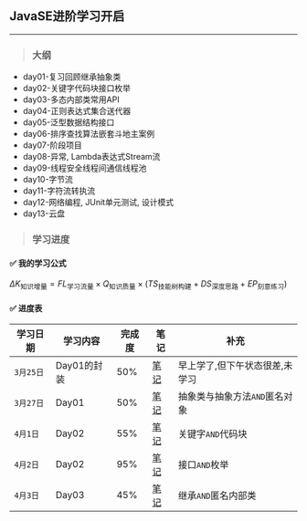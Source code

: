 ## JavaSE进阶学习开启

___

> ### 大纲
- day01-复习回顾继承抽象类
- day02-关键字代码块接口枚举
- day03-多态内部类常用API
- day04-正则表达式集合送代器
- day05-泛型数据结构接口
- day06-排序查找算法嵌套斗地主案例
- day07-阶段项目
- day08-异常, Lambda表达式Stream流
- day09-线程安全线程间通信线程池
- day10-字节流
- day11-字符流转执流
- day12-网络编程, JUnit单元测试, 设计模式
- day13-云盘

> ### 学习进度

#### ✅ 我的学习公式
$`\Delta K_{\text{知识增量}} = FL_{\text{学习流量}} \times Q_{\text{知识质量}} \times (TS_{\text{技能树构建}} + DS_{\text{深度思路}} + EP_{\text{刻意练习}})
`$

#### ✅ 进度表
|学习日期|学习内容|完成度|笔记|补充|
|---|---|---|---|---|
|`3月25日`|Day01的封装|50%|[笔记](Notes/01_JavaSE进阶-继承,抽象类.md)|早上学了,但下午状态很差,未学习|
|`3月27日`|Day01|50%|[笔记](Notes/01_JavaSE进阶-继承,抽象类.md)|抽象类与抽象方法`AND`匿名对象|
|`4月1日`|Day02|55%|[笔记](Notes/02_JavaSE进阶-代码块,接口,枚举.md)|关键字`AND`代码块|
|`4月2日`|Day02|95%|[笔记](Notes/02_JavaSE进阶-代码块,接口,枚举.md)|接口`AND`枚举|
|`4月3日`|Day03|45%|[笔记](Notes/03_JavaSE进阶-多态,内部类.md)|继承`AND`匿名内部类|


